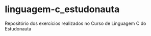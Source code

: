 # linguagem-c_estudonauta
Repositório dos exercícios realizados no Curso de Linguagem C do Estudonauta
